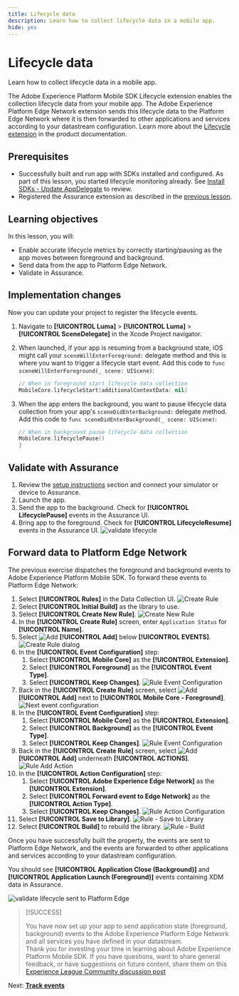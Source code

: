 ```yaml
---
title: Lifecycle data
description: Learn how to collect lifecycle data in a mobile app.
hide: yes
---
```

# Lifecycle data

Learn how to collect lifecycle data in a mobile app.

The Adobe Experience Platform Mobile SDK Lifecycle extension enables the collection  lifecycle data from your mobile app. The Adobe Experience Platform Edge Network extension sends this lifecycle data to the Platform Edge Network where it is then  forwarded to other applications and services according to your datastream configuration. Learn more about the [Lifecycle extension](https://developer.adobe.com/client-sdks/documentation/lifecycle-for-edge-network/) in the product documentation.


## Prerequisites

* Successfully built and run app with SDKs installed and configured. As part of this lesson, you started lifecycle monitoring already. See [Install SDKs - Update AppDelegate](install-sdks.md#update-appdelegate) to review.
* Registered the Assurance extension as described in the [previous lesson](install-sdks.md).

## Learning objectives

In this lesson, you will:

<!--
* Add lifecycle field group to the schema.
* -->
* Enable accurate lifecycle metrics by correctly starting/pausing as the app moves between foreground and background.
* Send data from the app to Platform Edge Network.
* Validate in Assurance.

<!--
## Add lifecycle field group to schema

The Consumer Experience Event field group you added in the [previous lesson](create-schema.md) already contains the lifecycle fields, so you can skip this step. If you don't use Consumer Experience Event field group in your own app, you can add the lifecycle fields by doing the following:

1. Navigate to the schema interface as described in the [previous lesson](create-schema.md).
1. Open the **Luma Mobile App Event Schema** schema and select **[!UICONTROL Add]** next to Field groups.
    ![select add](assets/lifecycle-add.png)
1. In the search bar, enter "lifecycle".
1. Select the checkbox next to **[!UICONTROL AEP Mobile Lifecycle Details]**.
1. Select **[!UICONTROL Add field groups]**.
    ![add field group](assets/lifecycle-lifecycle-field-group.png)
1. Select **[!UICONTROL Save]**.
    ![save](assets/lifecycle-lifecycle-save.png)
-->

## Implementation changes

Now you can update your project to register the lifecycle events.

1. Navigate to **[!UICONTROL Luma]** > **[!UICONTROL Luma]** > **[!UICONTROL SceneDelegate]** in the Xcode Project navigator.

1. When launched, if your app is resuming from a background state, iOS might call your `sceneWillEnterForeground:` delegate method and this is where you want to trigger a lifecycle start event. Add this code to `func sceneWillEnterForeground(_ scene: UIScene)`:
 
   ```swift
   // When in foreground start lifecycle data collection
   MobileCore.lifecycleStart(additionalContextData: nil)
   ```

1. When the app enters the background, you want to pause lifecycle data collection from your app's `sceneDidEnterBackground:` delegate method. Add this code to  `func sceneDidEnterBackground(_ scene: UIScene)`:

   ```swift
   // When in background pause lifecycle data collection
   MobileCore.lifecyclePause()
   }
   ```

## Validate with Assurance

1. Review the [setup instructions](assurance.md) section and connect your simulator or device to Assurance.
1. Launch the app.
1. Send the app to the background. Check for **[!UICONTROL LifecyclePause]** events in the Assurance UI.
1. Bring app to the foreground. Check for **[!UICONTROL LifecycleResume]** events in the Assurance UI.
![validate lifecycle](assets/lifecycle-lifecycle-assurance.png)


## Forward data to Platform Edge Network

The previous exercise dispatches the foreground and background events to Adobe Experience Platform Mobile SDK. To forward these events to Platform Edge Network:

1. Select **[!UICONTROL Rules]** in the Data Collection UI.
   ![Create Rule](assets/rule-create.png)
1. Select **[!UICONTROL Initial Build]** as the library to use.
1. Select **[!UICONTROL Create New Rule]**.
   ![Create New Rule](assets/rules-create-new.png)
1. In the **[!UICONTROL Create Rule]** screen, enter `Application Status` for **[!UICONTROL Name]**.
1. Select ![Add](https://spectrum.adobe.com/static/icons/workflow_18/Smock_AddCircle_18_N.svg) **[!UICONTROL Add]** below **[!UICONTROL EVENTS]**.
   ![Create Rule dialog](assets/rule-create-name.png) 
1. In the **[!UICONTROL Event Configuration]** step:
   1. Select **[!UICONTROL Mobile Core]** as the **[!UICONTROL Extension]**.
   1. Select **[!UICONTROL Foreground]** as the **[!UICONTROL Event Type]**.
   1. Select **[!UICONTROL Keep Changes]**.
      ![Rule Event Configuration](assets/rule-event-configuration.png)
1. Back in the **[!UICONTROL Create Rule]** screen, select ![Add](https://spectrum.adobe.com/static/icons/workflow_18/Smock_AddCircle_18_N.svg) **[!UICONTROL Add]** next to **[!UICONTROL Mobile Core - Foreground]**.
   ![Next event configuration](assets/rule-event-configuration-next.png)
1. In the **[!UICONTROL Event Configuration]** step:
   1. Select **[!UICONTROL Mobile Core]** as the **[!UICONTROL Extension]**.
   1. Select **[!UICONTROL Background]** as the **[!UICONTROL Event Type]**.
   1. Select **[!UICONTROL Keep Changes]**.
      ![Rule Event Configuration](assets/rule-event-configuration-background.png)
1. Back in the **[!UICONTROL Create Rule]** screen, select ![Add](https://spectrum.adobe.com/static/icons/workflow_18/Smock_AddCircle_18_N.svg) **[!UICONTROL Add]** underneath **[!UICONTROL ACTIONS]**.
   ![Rule Add Action](assets/rule-action-button.png)
1. In the **[!UICONTROL Action Configuration]** step:
   1. Select **[!UICONTROL Adobe Experience Edge Network]** as the **[!UICONTROL Extension]**.
   1. Select **[!UICONTROL Forward event to Edge Network]** as the **[!UICONTROL Action Type]**.
   1. Select **[!UICONTROL Keep Changes]**.
      ![Rule Action Configuration](assets/rule-action-configuration.png)
1. Select **[!UICONTROL Save to Library]**.
   ![Rule - Save to Library](assets/rule-save-to-library.png)
1. Select **[!UICONTROL Build]** to rebuild the library.
   ![Rule - Build](assets/rule-build.png)

Once you have successfully built the property, the events are sent to Platform Edge Network, and the events are forwarded to other applications and services according to your datastream configuration.

You should see **[!UICONTROL Application Close (Background)]** and **[!UICONTROL Application Launch (Foreground)]** events containing XDM data in Assurance.

![validate lifecycle sent to Platform Edge](assets/lifecycle-edge-assurance.png)

>[!SUCCESS]
>
>You have now set up your app to send application state (foreground, background) events to the Adobe Experience Platform Edge Network and all services you have defined in your datastream.<br>Thank you for investing your time in learning about Adobe Experience Platform Mobile SDK. If you have questions, want to share general feedback, or have suggestions on future content, share them on this [Experience League Community discussion post](https://experienceleaguecommunities.adobe.com/t5/adobe-experience-platform-launch/tutorial-discussion-implement-adobe-experience-cloud-in-mobile/td-p/443796)

Next: **[Track events](events.md)**

